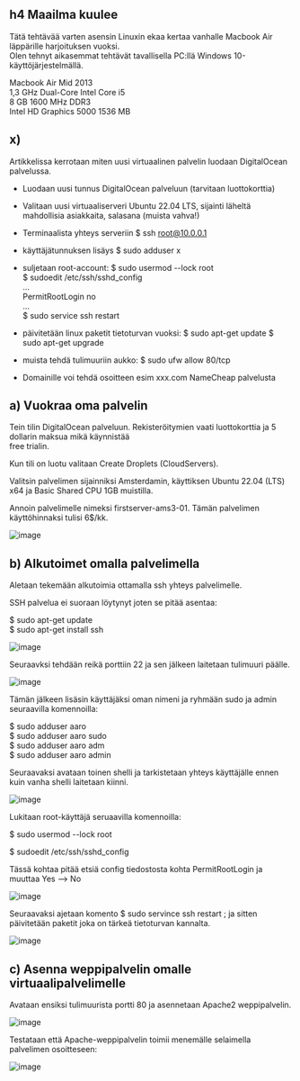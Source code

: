 ## h4 Maailma kuulee

Tätä tehtävää varten asensin Linuxin ekaa kertaa vanhalle Macbook Air läppärille harjoituksen vuoksi.    
Olen tehnyt aikasemmat tehtävät tavallisella PC:llä Windows 10-käyttöjärjestelmällä.

Macbook Air Mid 2013  
1,3 GHz Dual-Core Intel Core i5  
8 GB 1600 MHz DDR3  
Intel HD Graphics 5000 1536 MB  

## x)  

Artikkelissa kerrotaan miten uusi virtuaalinen palvelin luodaan DigitalOcean palvelussa.  

- Luodaan uusi tunnus DigitalOcean palveluun (tarvitaan luottokorttia)
- Valitaan uusi virtuaaliserveri Ubuntu 22.04 LTS, sijainti läheltä  mahdollisia asiakkaita, salasana (muista vahva!)
- Terminaalista yhteys serveriin $ ssh root@10.0.0.1
- käyttäjätunnuksen lisäys $ sudo adduser x
- suljetaan root-account: $ sudo usermod --lock root  
 $ sudoedit /etc/ssh/sshd_config  
     ...  
    PermitRootLogin no  
     ...  
$ sudo service ssh restart

- päivitetään linux paketit tietoturvan vuoksi:
  $ sudo apt-get update
  $ sudo apt-get upgrade
- muista tehdä tulimuuriin aukko: $ sudo ufw allow 80/tcp
- Domainille voi tehdä osoitteen esim xxx.com NameCheap palvelusta
  
## a) Vuokraa oma palvelin


Tein tilin DigitalOcean palveluun. Rekisteröitymien vaati luottokorttia ja 5 dollarin maksua mikä käynnistää  
free trialin.  

Kun tili on luotu valitaan Create Droplets (CloudServers).  

Valitsin palvelimen sijainniksi Amsterdamin, käyttiksen Ubuntu 22.04 (LTS) x64 ja Basic Shared CPU 1GB muistilla.  

Annoin palvelimelle nimeksi firstserver-ams3-01. Tämän palvelimen käyttöhinnaksi tulisi 6$/kk.  

![image](https://github.com/aarott/linuxpalvelimet/assets/78908566/3f9e8eab-a35a-4b73-94ab-f57055999cd7)


## b) Alkutoimet omalla palvelimella

Aletaan tekemään alkutoimia ottamalla ssh yhteys palvelimelle.  

SSH palvelua ei suoraan löytynyt joten se pitää asentaa:  

$ sudo apt-get update  
$ sudo apt-get install ssh  

![image](https://github.com/aarott/linuxpalvelimet/assets/78908566/a038ac6c-6d4b-42db-af4f-ae4b5ce3e99e)  

Seuraavksi tehdään reikä porttiin 22 ja sen jälkeen laitetaan tulimuuri päälle.  

![image](https://github.com/aarott/linuxpalvelimet/assets/78908566/c551a59a-5159-4302-9068-12d0b530b18f)  

Tämän jälkeen lisäsin käyttäjäksi oman nimeni ja ryhmään sudo ja admin seuraavilla komennoilla:  

$ sudo adduser aaro  
$ sudo adduser aaro sudo  
$ sudo adduser aaro adm  
$ sudo adduser aaro admin  

Seuraavaksi avataan toinen shelli ja tarkistetaan yhteys käyttäjälle ennen kuin vanha shelli laitetaan kiinni.  

![image](https://github.com/aarott/linuxpalvelimet/assets/78908566/18d1cb28-0e43-469a-ab3d-d89d6522e858)  

Lukitaan root-käyttäjä seruaavilla komennoilla:  

$ sudo usermod --lock root  

$ sudoedit /etc/ssh/sshd_config  

Tässä kohtaa pitää etsiä config tiedostosta kohta PermitRootLogin ja muuttaa Yes --> No

![image](https://github.com/aarott/linuxpalvelimet/assets/78908566/6c03fa23-ef99-4b1f-9e1d-c26c6ec439f0)  

Seuraavaksi ajetaan komento $ sudo servince ssh restart ; ja sitten päivitetään paketit joka on tärkeä tietoturvan kannalta.  

![image](https://github.com/aarott/linuxpalvelimet/assets/78908566/3e93a826-78cf-410b-a9c6-609a2d775c6b)  

## c) Asenna weppipalvelin omalle virtuaalipalvelimelle

Avataan ensiksi tulimuurista portti 80 ja asennetaan Apache2 weppipalvelin.  

![image](https://github.com/aarott/linuxpalvelimet/assets/78908566/71c83cd6-3af7-4b7a-8048-a831350b5f84)  

Testataan että Apache-weppipalvelin toimii menemälle selaimella palvelimen osoitteseen:  

![image](https://github.com/aarott/linuxpalvelimet/assets/78908566/e55104aa-98ac-4762-a1c4-2168bffb9143)  















 















